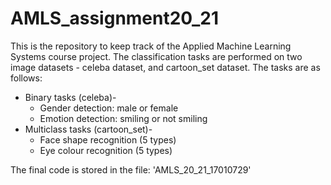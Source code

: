 # AMLS_assignment20_21

This is the repository to keep track of the Applied Machine Learning Systems course project.
The classification tasks are performed on two image datasets - celeba dataset, and cartoon_set dataset.
The tasks are as follows:
  * Binary tasks (celeba)-
    * Gender detection: male or female
    * Emotion detection: smiling or not smiling
  * Multiclass tasks (cartoon_set)-
    * Face shape recognition (5 types)
    * Eye colour recognition (5 types)

The final code is stored in the file: 'AMLS_20_21_17010729'
